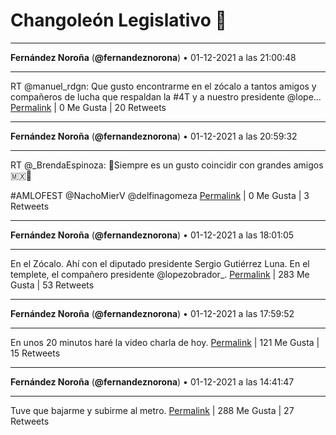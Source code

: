 # Changoleón Legislativo 🙈
*****
**Fernández Noroña** (**@fernandeznorona**) • 01-12-2021 a las 21:00:48
*****
RT @manuel_rdgn: Que gusto encontrarme en el zócalo a tantos amigos y compañeros de lucha que respaldan la #4T y a nuestro presidente @lope…
[Permalink](https://twitter.com/fernandeznorona/status/1466271106592120834) | 0 Me Gusta | 20 Retweets
*****
**Fernández Noroña** (**@fernandeznorona**) • 01-12-2021 a las 20:59:32
*****
RT @_BrendaEspinoza: 📍Siempre es un gusto coincidir con grandes amigos 🇲🇽🌟


\#AMLOFEST 
@NachoMierV 
@delfinagomeza
[Permalink](https://twitter.com/fernandeznorona/status/1466270787707580421) | 0 Me Gusta | 3 Retweets
*****
**Fernández Noroña** (**@fernandeznorona**) • 01-12-2021 a las 18:01:05
*****
En el Zócalo. Ahí con el diputado presidente Sergio Gutiérrez Luna. En el templete, el compañero presidente @lopezobrador_.
[Permalink](https://twitter.com/fernandeznorona/status/1466225881563774980) | 283 Me Gusta | 53 Retweets
*****
**Fernández Noroña** (**@fernandeznorona**) • 01-12-2021 a las 17:59:52
*****
En unos 20 minutos haré la video charla de hoy.
[Permalink](https://twitter.com/fernandeznorona/status/1466225573970198529) | 121 Me Gusta | 15 Retweets
*****
**Fernández Noroña** (**@fernandeznorona**) • 01-12-2021 a las 14:41:47
*****
Tuve que bajarme y subirme al metro.
[Permalink](https://twitter.com/fernandeznorona/status/1466175726021976071) | 288 Me Gusta | 27 Retweets